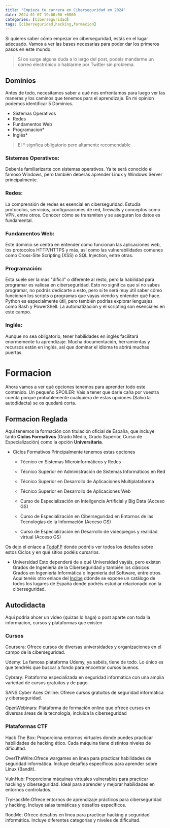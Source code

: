 ```yaml
---
title: "Empieza tu carrera en Ciberseguridad en 2024"
date: 2024-01-07 19:00:00 +0800
categories: [Ciberseguridad]
tags: [ciberseguridad,hacking,formacion]
---
```


Si quieres saber cómo empezar en ciberseguridad, estás en el lugar adecuado. 
Vamos a ver las bases necesarias para poder dar los primeros pasos en este mundo.


> Si os surge alguna duda a lo largo del post, podéis mandarme un correo electrónico o hablarme por Twitter sin problema.

## Dominios

Antes de todo, necesitamos saber a qué nos enfrentamos para luego ver las maneras y los caminos que tenemos para el aprendizaje.
En mi opinion podemos identificar 5 Dominios.

- Sistemas Operativos 
- Redes
- Fundamentos Web
- Programacion*
- Inglés*

>  El * signfica obligatorio pero altamente recomendable
 
### Sistemas Operativos:

Deberás familiarizarte con sistemas operativos. Ya te será conocido el famoso Windows, 
pero también deberás aprender Linux y Windows Server principalmente.

### Redes:

La comprensión de redes es esencial en ciberseguridad. Estudia protocolos, servicios, configuraciones de red, firewalls y conceptos como VPN, entre otros. Conocer cómo se transmiten y se aseguran los datos es fundamental.

### Fundamentos Web:

Este dominio se centra en entender cómo funcionan las aplicaciones web, los protocolos HTTP/HTTPS y más, así como las vulnerabilidades comunes como Cross-Site Scripting (XSS) o SQL Injection, entre otras.

### Programación:

Esta suele ser la más "difícil" o diferente al resto, pero la habilidad para programar es valiosa en ciberseguridad. Esto no significa que si no sabes programar, no podrás dedicarte a esto, pero sí te será muy útil saber cómo funcionan los scripts o programas que vayas viendo y entender qué hace. Python es especialmente útil, pero también podrías explorar lenguajes como Bash y PowerShell. La automatización y el scripting son esenciales en este campo.

### Inglés:

Aunque no sea obligatorio, tener habilidades en inglés facilitará enormemente tu aprendizaje. Mucha documentación, herramientas y recursos están en inglés, así que dominar el idioma te abrirá muchas puertas.

# Formacion

Ahora vamos a ver qué opciones tenemos para aprender todo este contenido.
Un pequeño SPOILER:
Vais a tener que darle caña por vuestra cuenta porque probablemente cualquiera de estas opciones (Salvo la autodidacta) se os quedará corta.


## Formacion Reglada

Aquí tenemos la formación con titulación oficial de España, que incluye tanto **Ciclos Formativos** (Grado Medio, Grado Superior, Curso de Especialización) como la opción **Universitaria**.

- Ciclos Formativos 
Principalmente tenemos estas opciones

    - Técnico en Sistemas Microinformáticos y Redes

    - Técnico Superior en Administración de Sistemas Informáticos en Red

    - Técnico Superior en Desarrollo de Aplicaciones Multiplataforma

    - Técnico Superior en Desarrollo de Aplicaciones Web

    - Curso de Especialización en Inteligencia Artificial y Big Data (Acceso GS)

    - Curso de Especialización en Ciberseguridad en Entornos de las Tecnologías de la Información (Acceso GS)

    - Curso de Especialización en Desarrollo de videojuegos y realidad virtual (Acceso GS)

Os dejo el enlace a [TodoFP](https://todofp.es/que-estudiar/loe/informatica-comunicaciones.html) donde podréis ver todos los detalles sobre estos Ciclos y en qué sitios podéis cursarlos.

- Universidad
Esto dependerá de a qué Universidad vayáis, pero existen Grados de Ingeniería de la Ciberseguridad y también los clásicos Grados en Ingeniería Informática o Ingeniería del Software, entre otros.
Aquí tenéis otro enlace del [Incibe](https://www.incibe.es/incibe/formacion/catalogos-formacion-ciberseguridad) ddonde se expone un catálogo de todos los lugares de España donde podréis estudiar relacionado con la ciberseguridad.


## Autodidacta
  
Aqui podria ahcer un video (quizas lo haga) o post aparte con toda la informacion, cursos y plataformas que existen

### Cursos

Coursera: Ofrece cursos de diversas universidades y organizaciones en el campo de la ciberseguridad.

Udemy: La famosa plataforma Udemy, ya sabéis, tiene de todo. Lo único es que tendréis que buscar a fondo para encontrar cursos buenos.

Cybrary: Plataforma especializada en seguridad informática con una amplia variedad de cursos gratuitos y de pago.

SANS Cyber Aces Online: Ofrece cursos gratuitos de seguridad informática y ciberseguridad.

OpenWebinars: Plataforma de formación online que ofrece cursos en diversas áreas de la tecnología, incluida la ciberseguridad


### Plataformas CTF

Hack The Box: Proporciona entornos virtuales donde puedes practicar habilidades de hacking ético. Cada máquina tiene distintos niveles de dificultad.

OverTheWire:Ofrece wargames en línea para practicar habilidades de seguridad informática. Incluye desafíos específicos para aprender sobre Linux (Bandit).

VulnHub: Proporciona máquinas virtuales vulnerables para practicar hacking y ciberseguridad. Ideal para aprender y mejorar habilidades en entornos controlados.

TryHackMe:Ofrece entornos de aprendizaje prácticos para ciberseguridad y hacking. Incluye salas temáticas y desafíos específicos.

RootMe: Ofrece desafíos en línea para practicar hacking y seguridad informática. Incluye diferentes categorías y niveles de dificultad.